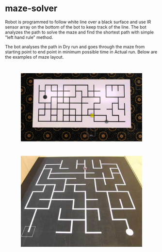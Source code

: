 # maze-solver

Robot is programmed to follow white line over a black surface and use IR sensor array on the bottom of the bot to keep track of the line. The bot analyzes the path to solve the maze and find the shortest path with simple "left hand rule" method.

The bot analyses the path in Dry run and goes through the maze from starting point to end point in minimum possible time in Actual run. Below are the examples of maze layout.

<br>

<p align="center">
<img src="./assets/example.png" alt="example1" width="400"/>
</p>

<br>

<p align="center">
<img src="./assets/example2.png" alt="example2" width="400"/>
</p>

